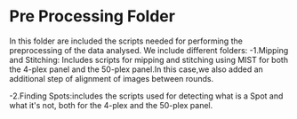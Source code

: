 # Pre Processing Folder
In this folder are included the scripts needed for performing the preprocessing of the data analysed. We include different folders:
-1.Mipping and Stitching: Includes scripts for mipping and stitching using MIST for both the 4-plex panel and the 50-plex panel.In this case,we also added an additional step of alignment of images between rounds.


-2.Finding Spots:includes the scripts used for detecting what is a Spot and what it's not, both for the 4-plex and the 50-plex panel. 
